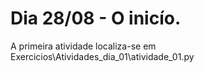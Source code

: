 # Dia 28/08 - O inicío.
A primeira atividade localiza-se em Exercicios\Atividades_dia_01\atividade_01.py
